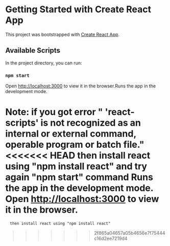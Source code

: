 # Getting Started with Create React App

This project was bootstrapped with [Create React App](https://github.com/facebook/create-react-app).

## Available Scripts

In the project directory, you can run:

### `npm start`
Open [http://localhost:3000](http://localhost:3000) to view it in the browser.Runs the app in the development mode.


Note: if you got error " 'react-scripts' is not recognized as an internal or external command, operable program or batch file."
<<<<<<< HEAD
      then install react using "npm install react" and try again "npm start" command
Runs the app in the development mode.\
Open [http://localhost:3000](http://localhost:3000) to view it in the browser.
=======
      then install react using "npm install react"

>>>>>>> 2f865a04657a05b4656e7f75444c16d2ee7219d4


